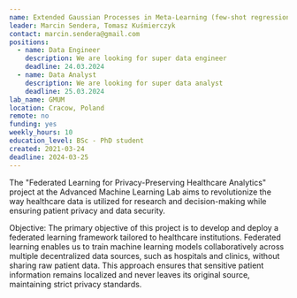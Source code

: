 ```yaml
---
name: Extended Gaussian Processes in Meta-Learning (few-shot regression)
leader: Marcin Sendera, Tomasz Kuśmierczyk
contact: marcin.sendera@gmail.com
positions:
  - name: Data Engineer
    description: We are looking for super data engineer
    deadline: 24.03.2024
  - name: Data Analyst
    description: We are looking for super data analyst
    deadline: 25.03.2024
lab_name: GMUM
location: Cracow, Poland
remote: no
funding: yes
weekly_hours: 10
education_level: BSc - PhD student
created: 2021-03-24
deadline: 2024-03-25
---
```


The "Federated Learning for Privacy-Preserving Healthcare Analytics" project at the Advanced Machine Learning Lab aims
to revolutionize the way healthcare data is utilized for research and decision-making while ensuring patient privacy and
data security.

Objective:
The primary objective of this project is to develop and deploy a federated learning framework tailored to healthcare
institutions. Federated learning enables us to train machine learning models collaboratively across multiple
decentralized data sources, such as hospitals and clinics, without sharing raw patient data. This approach ensures that
sensitive patient information remains localized and never leaves its original source, maintaining strict privacy
standards.